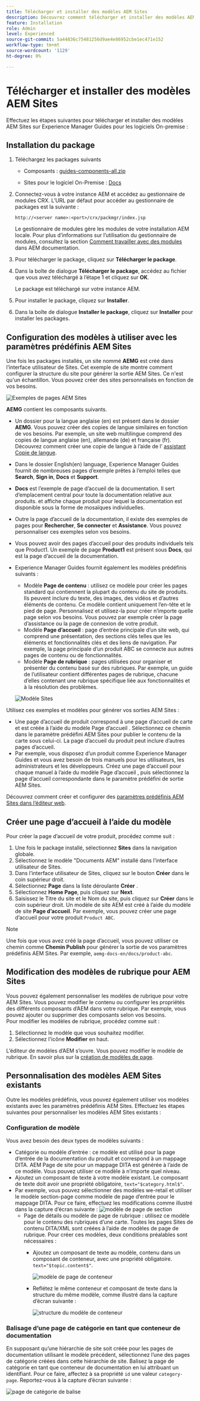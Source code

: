 ```yaml
---
title: Télécharger et installer des modèles AEM Sites
description: Découvrez comment télécharger et installer des modèles AEM Sites
feature: Installation
role: Admin
level: Experienced
source-git-commit: 5a44836c75481256d9ae4e86952cbe1ec471e152
workflow-type: tm+mt
source-wordcount: '1129'
ht-degree: 0%

---
```



# Télécharger et installer des modèles AEM Sites

Effectuez les étapes suivantes pour télécharger et installer des modèles AEM Sites sur Experience Manager Guides pour les logiciels On-premise :


## Installation du package

1. Téléchargez les packages suivants

   - Composants : [guides-components-all.zip](https://github.com/adobe/aemg-sites-components/releases/tag/v1.0.0)

   - Sites pour le logiciel On-Premise : [Docs](https://github.com/adobe/aemg-docs/releases/tag/v1.0.0)

1. Connectez-vous à votre instance AEM et accédez au gestionnaire de modules CRX. L’URL par défaut pour accéder au gestionnaire de packages est la suivante :

   ```http
   http://<server name>:<port>/crx/packmgr/index.jsp
   ```

   Le gestionnaire de modules gère les modules de votre installation AEM locale. Pour plus d’informations sur l’utilisation du gestionnaire de modules, consultez la section [Comment travailler avec des modules](https://helpx.adobe.com/fr/experience-manager/6-5/sites/administering/using/package-manager.html) dans AEM documentation.

1. Pour télécharger le package, cliquez sur **Télécharger le package**.

1. Dans la boîte de dialogue **Télécharger le package**, accédez au fichier que vous avez téléchargé à l’étape 1 et cliquez sur **OK**.

   Le package est téléchargé sur votre instance AEM.

1. Pour installer le package, cliquez sur **Installer**.

1. Dans la boîte de dialogue **Installer le package**, cliquez sur **Installer** pour installer les packages.


## Configuration des modèles à utiliser avec les paramètres prédéfinis AEM Sites

Une fois les packages installés, un site nommé **AEMG** est créé dans l’interface utilisateur de Sites. Cet exemple de site montre comment configurer la structure du site pour générer la sortie AEM Sites. Ce n&#39;est qu&#39;un échantillon. Vous pouvez créer des sites personnalisés en fonction de vos besoins.

![Exemples de pages AEM Sites](assets/aemg-sites-sample-pages.png)


**AEMG** contient les composants suivants.
- Un dossier pour la langue anglaise (en) est présent dans le dossier **AEMG**. Vous pouvez créer des copies de langue similaires en fonction de vos besoins. Par exemple, un site web multilingue comprend des copies de langue anglaise (en), allemande (de) et française (fr).  Découvrez comment créer une copie de langue à l’aide de l’ [assistant Copie de langue](https://experienceleague.adobe.com/en/docs/experience-manager-65/content/sites/administering/introduction/tc-wizard).
- Dans le dossier English(en) language, Experience Manager Guides fournit de nombreuses pages d’exemple prêtes à l’emploi telles que **Search**, **Sign in**, **Docs** et **Support**.

- **Docs** est l’exemple de page d’accueil de la documentation. Il sert d’emplacement central pour toute la documentation relative aux produits.
et affiche chaque produit pour lequel la documentation est disponible sous la forme de mosaïques individuelles.

- Outre la page d’accueil de la documentation, il existe des exemples de pages pour **Rechercher**, **Se connecter** et **Assistance**. Vous pouvez personnaliser ces exemples selon vos besoins.
- Vous pouvez avoir des pages d’accueil pour des produits individuels tels que Product1. Un exemple de page **Product1** est présent sous **Docs**, qui est la page d’accueil de la documentation.

- Experience Manager Guides fournit également les modèles prédéfinis suivants :

   - Modèle **Page de contenu** : utilisez ce modèle pour créer les pages standard qui contiennent la plupart du contenu du site de produits. Ils peuvent inclure du texte, des images, des vidéos et d’autres éléments de contenu. Ce modèle contient uniquement l’en-tête et le pied de page. Personnalisez et utilisez-la pour créer n’importe quelle page selon vos besoins. Vous pouvez par exemple créer la page d’assistance ou la page de connexion de votre produit.
   - Modèle **Page d’accueil** : page d’entrée principale d’un site web, qui comprend une présentation, des sections clés telles que les éléments et fonctionnalités clés et des liens de navigation. Par exemple, la page principale d’un produit ABC se connecte aux autres pages de contenu ou de fonctionnalités.
   - Modèle **Page de rubrique** : pages utilisées pour organiser et présenter du contenu basé sur des rubriques. Par exemple, un guide de l’utilisateur contient différentes pages de rubrique, chacune d’elles contenant une rubrique spécifique liée aux fonctionnalités et à la résolution des problèmes.

  ![Modèle Sites](assets/sites-ui-templates.png)

Utilisez ces exemples et modèles pour générer vos sorties AEM Sites :
- Une page d’accueil de produit correspond à une page d’accueil de carte et est créée à l’aide du modèle Page d’accueil . Sélectionnez ce chemin dans le paramètre prédéfini AEM Sites pour publier le contenu de la carte sous celui-ci. La page d’accueil du produit peut inclure d’autres pages d’accueil.
- Par exemple, vous disposez d’un produit comme Experience Manager Guides et vous avez besoin de trois manuels pour les utilisateurs, les administrateurs et les développeurs.  Créez une page d’accueil pour chaque manuel à l’aide du modèle Page d’accueil , puis sélectionnez la page d’accueil correspondante dans le paramètre prédéfini de sortie AEM Sites.

Découvrez comment créer et configurer des [paramètres prédéfinis AEM Sites dans l’éditeur web](../user-guide/generate-output-aem-site-web-editor.md).

## Créer une page d’accueil à l’aide du modèle

Pour créer la page d’accueil de votre produit, procédez comme suit :
1. Une fois le package installé, sélectionnez **Sites** dans la navigation globale.
1. Sélectionnez le modèle &quot;Documents AEM&quot; installé dans l’interface utilisateur de Sites.
1. Dans l’interface utilisateur de Sites, cliquez sur le bouton **Créer** dans le coin supérieur droit.
1. Sélectionnez **Page** dans la liste déroulante **Créer** .
1. Sélectionnez **Home Page**, puis cliquez sur **Next**.
1. Saisissez le Titre du site et le Nom du site, puis cliquez sur **Créer** dans le coin supérieur droit. Un modèle de site AEM est créé à l’aide du modèle de site **Page d’accueil**. Par exemple, vous pouvez créer une page d’accueil pour votre produit `Product ABC`.


>[!NOTE]
>
>Une fois que vous avez créé la page d’accueil, vous pouvez utiliser ce chemin comme **Chemin Publish** pour générer la sortie de vos paramètres prédéfinis AEM Sites. Par exemple, `aemg-docs-en/docs/product-abc`.

## Modification des modèles de rubrique pour AEM Sites

Vous pouvez également personnaliser les modèles de rubrique pour votre AEM Sites. Vous pouvez modifier le contenu ou configurer les propriétés des différents composants d’AEM dans votre rubrique. Par exemple, vous pouvez ajouter ou supprimer des composants selon vos besoins.\
Pour modifier les modèles de rubrique, procédez comme suit :
1. Sélectionnez le modèle que vous souhaitez modifier.
1. Sélectionnez l&#39;icône **Modifier** en haut.

L’éditeur de modèles d’AEM s’ouvre. Vous pouvez modifier le modèle de rubrique. En savoir plus sur la [création de modèles de page](https://experienceleague.adobe.com/en/docs/experience-manager-65/content/sites/authoring/siteandpage/templates#editing-a-template-structure-template-author).


## Personnalisation des modèles AEM Sites existants

Outre les modèles prédéfinis, vous pouvez également utiliser vos modèles existants avec les paramètres prédéfinis AEM Sites. Effectuez les étapes suivantes pour personnaliser les modèles AEM Sites existants :

### Configuration de modèle

Vous avez besoin des deux types de modèles suivants :

- Catégorie ou modèle d’entrée : ce modèle est utilisé pour la page d’entrée de la documentation du produit et correspond à un mappage DITA.  AEM Page de site pour un mappage DITA est générée à l’aide de ce modèle. Vous pouvez utiliser ce modèle à n’importe quel niveau.
- Ajoutez un composant de texte à votre modèle existant. Le composant de texte doit avoir une propriété obligatoire, `text="$category.html$"`.
- Par exemple, vous pouvez sélectionner des modèles we-retail et utiliser le modèle section-page comme modèle de page d’entrée pour le mappage DITA. Pour ce faire, effectuez les modifications comme illustré dans la capture d’écran suivante :
  ![modèle de page de section](assets/customize-existing-aem-templates-section.png)
   - Page de détails ou modèle de page de rubrique : utilisez ce modèle pour le contenu des rubriques d’une carte. Toutes les pages Sites de contenu DITA/XML sont créées à l’aide de modèles de page de rubrique. Pour créer ces modèles, deux conditions préalables sont nécessaires :
      - Ajoutez un composant de texte au modèle, contenu dans un composant de conteneur, avec une propriété obligatoire. `text="$topic.content$"`.

        ![modèle de page de conteneur](assets/customize-existing-aem-templates-container.png)
      - Reflétez le même conteneur et composant de texte dans la structure du même modèle, comme illustré dans la capture d’écran suivante :

        ![structure du modèle de conteneur](assets/customize-existing-aem-templates-structure.png)

### Balisage d’une page de catégorie en tant que conteneur de documentation

En supposant qu’une hiérarchie de site soit créée pour les pages de documentation utilisant le modèle précédent, sélectionnez l’une des pages de catégorie créées dans cette hiérarchie de site. Balisez la page de catégorie en tant que conteneur de documentation en lui attribuant un identifiant.
Pour ce faire, affectez à sa propriété `id` une valeur `category-page`. Reportez-vous à la capture d’écran suivante :

![page de catégorie de balise](assets/customize-existing-aem-templates-tagging.png)